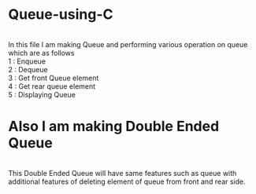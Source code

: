 # Queue-using-C
<br>
In this file I am making Queue and performing various operation on queue which are as follows<br>
1 : Enqueue<br>
2 : Dequeue<br>
3 : Get front Queue element<br>
4 : Get rear queue element <br>
5 : Displaying Queue<br>

# Also I am making Double Ended Queue 
<br>
This Double Ended Queue will have same features such as queue with additional features of deleting element of queue from front and rear side.
